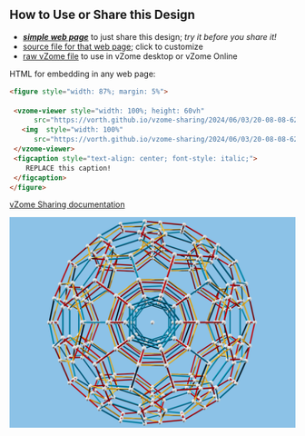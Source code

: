 
## How to Use or Share this Design

 - [***simple web page***](<https://vorth.github.io/vzome-sharing/2024/06/03/20-08-08-622Z-untitled/>) to just share this design; *try it before you share it!*
 - [source file for that web page](<https://github.com/vorth/vzome-sharing/edit/main/2024/06/03/20-08-08-622Z-untitled/index.md>); click to customize
 - [raw vZome file](<https://raw.githubusercontent.com/vorth/vzome-sharing/main/2024/06/03/20-08-08-622Z-untitled/untitled.vZome>) to use in vZome desktop or vZome Online
 
 HTML for embedding in any web page:
 ```html
<figure style="width: 87%; margin: 5%">
  
  <vzome-viewer style="width: 100%; height: 60vh" 
       src="https://vorth.github.io/vzome-sharing/2024/06/03/20-08-08-622Z-untitled/untitled.vZome" >
    <img  style="width: 100%"
       src="https://vorth.github.io/vzome-sharing/2024/06/03/20-08-08-622Z-untitled/untitled.png" >
  </vzome-viewer>
  <figcaption style="text-align: center; font-style: italic;">
     REPLACE this caption!
  </figcaption>
</figure>

 ```

[vZome Sharing documentation](https://vzome.github.io/vzome/sharing.html#how-it-works)

![Image](<untitled.png>)

